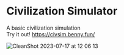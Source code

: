 # Civilization Simulator
A basic civilization simulation  
Try it out! https://civsim.benny.fun/

![CleanShot 2023-07-17 at 12 06 13](https://github.com/bennyscripts/civilization-simulator/assets/83777519/cef99db7-656f-4a31-8183-45f50a241c30)
